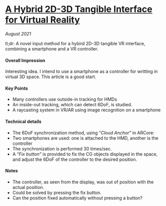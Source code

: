 # [A Hybrid 2D-3D Tangible Interface for Virtual Reality](https://doi.org/10.1145/3450618.3469166)

_August 2021_

tl;dr: A novel input method for a hybird 2D-3D tangible VR interface, combining a smartphone and a VR controller.

#### Overall Impression
Interesting idea. I intend to use a smartphone as a controller for writting in virtual 3D space. This article is a good start.
#### Key Points
* Many controllers use outside-in tracking for HMDs
* An inside-out tracking, which can detect 6DoF, is studied.
* A raycasting system in VR/AR using image recognition on a smartphone


#### Technical details
* The 6DoF synchronization method, using “_Cloud Anchor_” in ARCore:
* Two smartphones are used: one is attached to the HMD, another is the controller
* The synchronization is performed 30 times/sec.
* A “_Fix button_” is provided to fix the CG objects displayed in the space, and adjust the 6DoF of the controller to the desired position.

#### Notes
- The controller, as seen from the display, was out of position with the actual position.
- Could be solved by pressing the fix button.
- Can the position fixed automatically without pressing a button?


